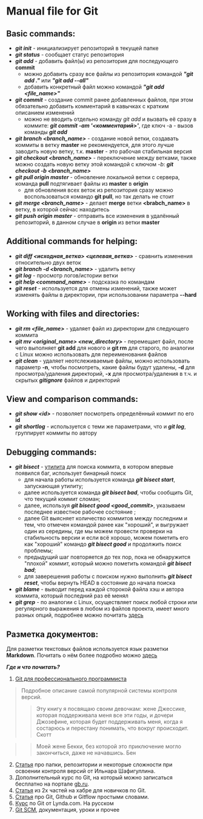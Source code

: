 # **Manual file for Git**

## Basic commands:
* ***git init*** - инициализирует репозиторий в текущей папке
* ***git status*** - сообщает статус репозитория
* ***git add*** - добавить файл(ы) из репозитория для последующего **commit**
    - можно добавить сразу все файлы из репозитория командой ***"git add ."*** или ***"git add --all"***
    - добавить конкретный файл можно командой ***"git add <file_name>"***
* ***git commit*** - создание commit ранее добавленных файлов, при этом обязательно добавить комментарий в кавычках с кратким описанием изменений
    - можно не вводить отдельно команду *git add* и вызвать её сразу в коммите: ***git commit -am '<комментарий>'***, где ключ -a - вызов команды ***git add***
* ***git branch <branch_name>*** - создание новой ветки, создавать коммиты в ветку **master** не рекомендуется, для этого лучше заводить новую ветку, т.к. **master** - это рабочая стабильная версия
* ***git checkout <branch_name>*** - переключение между ветками, также можно создать новую ветку этой командой с ключом *-b*: ***git checkout -b <branch_name>***
* ***git pull origin master*** - обновление локальной ветки с сервера, команда **pull** подтягивает файлы из **master** в **origin**
    - для обновления всех веток из репозитория сразу можно воспользоваться командо **git pull**, но так делать не стоит
* ***git merge <branch_name>*** - делает **merge** ветки **<brabch_name>** в ветку, в которой сейчас находитесь
* ***git push origin master*** - отправить все изменения в удалённый репозиторий, в данном случае в **origin** из ветки **master**

## Additional commands for helping:
* ***git diff <исходная_ветка> <целевая_ветка>*** - сравнить изменения относительно двух веток
* ***git branch -d <branch_name>*** - удалить ветку
* ***git log*** - просмотр логов/истории ветки
* ***git help <command_name>*** - подсказка по командам
* ***git reset*** - используется для отмены изменений, также может изменять файлы в директории, при использовании параметра **--hard**

## Working with files and directories:
* ***git rm <file_name>*** - удаляет файл из директории для следующего коммита
* ***git mv <original_name> <new_directory>*** - перемещает файл, после чего выполняет **git add** для нового и **git rm** для старого, по аналогии с Linux можно использовать для переименования файлов
* ***git clean*** - удаляет неотслеживаемые файлы, можно использовать параметр **-n**, чтобы посмотреть, какие файлы будут удалены, **-d** для просмотра/удаления директорий, **-x** для просмотра/удаления в т.ч. и скрытых ***gitignore*** файлов и директорий

## View and comparison commands:
* ***git show <_id_>*** - позволяет посмотреть определённый коммит по его **id**
* ***git shortlog*** - используется с теми же параметрами, что и ***git log***, группирует коммиты по автору

## Debugging commands:
* ***git bisect*** - [утилита](https://git-scm.com/book/ru/v2/Инструменты-Git-Обнаружение-ошибок-с-помощью-Git#r_binary_search) для поиска коммита, в котором впервые появился баг, использует бинарный поиск
    - для начала работы используется команда ***git bisect start***, запускающая утилиту;
    - далее используется команда ***git bisect bad***, чтобы сообщить Git, что текущий коммит сломан;
    - далее, используя ***git bisect good <good_commit>***, указываем последнее известное рабочее состояние  ;
    - далее Git выясняет количество коммитов между последним и тем, что отмечен командой ранее как "хороший", и выгружает один из середины, где мы можем провести проверки на стабильность версии и если всё хорошо, можем пометить его как "хороший" командо ***git bisect good*** и продолжить поиск проблемы;
    - предыдущий шаг повторяется до тех пор, пока не обнаружится "плохой" коммит, который можно пометить командой ***git bisect bad***;
    - для заверешения работы с поиском нужно выполнить ***git bisect reset***, чтобы вернуть HEAD в состояние до начала поиска
* ***git blame*** - выводит перед каждой сторокой файла хэш и автора коммита, который последний раз её менял
* ***git grep*** - по аналогии с Linux, осуществляет поиск любой строки или регулярного выражения в любом из файлов проекта, имеет много разных опций, подробнее можно почитать [здесь](https://git-scm.com/docs/git-grep)

## Разметка документов:
Для разметки текстовых файлов используется язык разметки **Markdown**.
Почитать о нём более подробно можно [здесь](https://gist.github.com/Jekins/2bf2d0638163f1294637)

***Где и что почитать?***
1. [Git для профессионального программиста](https://gbcdn.mrgcdn.ru/uploads/asset/4245110/attachment/d4eb8c232f8f2bdf4e42ba7cb49e0c50.pdf)
> Подробное описание самой популярной системы контроля версий.
>> Эту книгу я посвящаю своим девочкам: жене Джессике, которая
поддерживала меня все эти годы, и дочери Джозефине, которая
будет поддерживать меня, когда я состарюсь и перестану понимать, что вокруг происходит.
Скотт

>> Моей жене Бекки, без которой это приключение могло закончиться, даже не начавшись.
Бен

2. [Статья](https://gb.ru/posts/soveti-pro-git) про папки, репозитории и некоторые сложности при освоении контроля версий от Ильнара Шафигуллина.
3. Дополнительный курс по Git, на который можно записаться бесплатно на портале [gb.ru](https://gb.ru/courses/1117).
4. [Статья](https://habr.com/ru/articles/541258/) из 2х частей на хабре для новичков по Git.
5. [Статья](https://proglib.io/p/git-github-gitflow) про Git, Github и Gitflow простыми словами.
6. [Курс](https://proglib.io/p/system-git) по Git от Lynda.com. На русском
7. [Git SCM](https://git-scm.com/), документация, уроки и прочее
